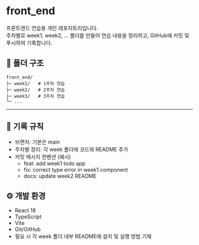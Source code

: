 # front_end
프론트엔드 연습용 개인 레포지토리입니다.  
주차별로 week1, week2, … 폴더를 만들어 연습 내용을 정리하고, GitHub에 커밋 및 푸시하여 기록합니다.

## 📂 폴더 구조
```
front_end/
├─ week1/   # 1주차 연습
├─ week2/   # 2주차 연습
├─ week3/   # 3주차 연습
└─ ...
```
---

## 📝 기록 규칙
- 브랜치: 기본은 main
- 주차별 정리: 각 week 폴더에 코드와 README 추가
- 커밋 메시지 컨벤션 (예시)
  - feat: add week1 todo app
  - fix: correct type error in week1 component
  - docs: update week2 README

## ⚙️ 개발 환경
- React 18
- TypeScript
- Vite
- Git/GitHub
- 필요 시 각 week 폴더 내부 README에 설치 및 실행 방법 기재

